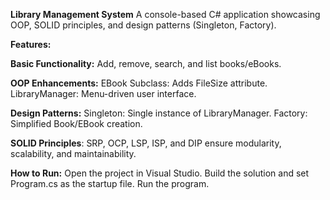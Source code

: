 **Library Management System**
A console-based C# application showcasing OOP, SOLID principles, and design patterns (Singleton, Factory).

**Features:**

**Basic Functionality:**
Add, remove, search, and list books/eBooks.

**OOP Enhancements:**
EBook Subclass: Adds FileSize attribute.
LibraryManager: Menu-driven user interface.

**Design Patterns:**
Singleton: Single instance of LibraryManager.
Factory: Simplified Book/EBook creation.

**SOLID Principles**:
SRP, OCP, LSP, ISP, and DIP ensure modularity, scalability, and maintainability.

**How to Run:**
Open the project in Visual Studio.
Build the solution and set Program.cs as the startup file.
Run the program.

